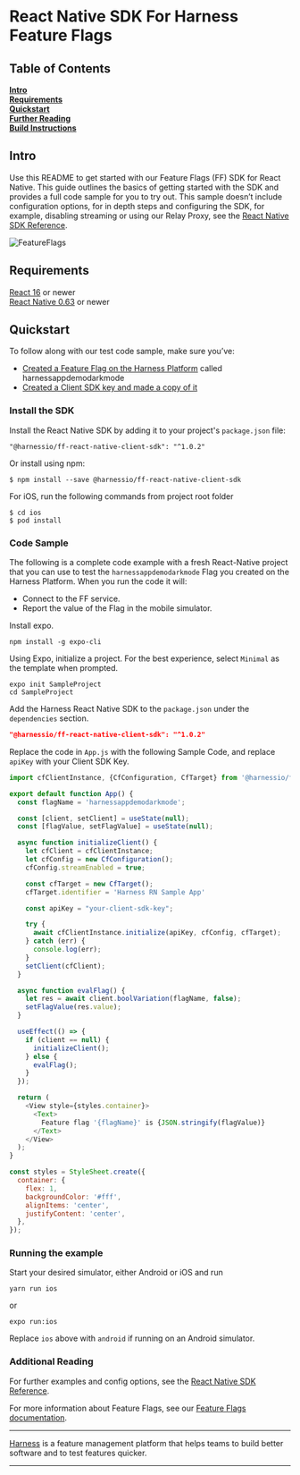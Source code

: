 React Native SDK For Harness Feature Flags
========================

## Table of Contents
**[Intro](#Intro)**<br>
**[Requirements](#Requirements)**<br>
**[Quickstart](#Quickstart)**<br>
**[Further Reading](docs/further_reading.md)**<br>
**[Build Instructions](docs/build.md)**<br>


## Intro

Use this README to get started with our Feature Flags (FF) SDK for React Native. This guide outlines the basics of getting started with the SDK and provides a full code sample for you to try out.
This sample doesn’t include configuration options, for in depth steps and configuring the SDK, for example, disabling streaming or using our Relay Proxy, see the  [React Native SDK Reference](https://ngdocs.harness.io/article/z2w6uj9mzb-react-native-sdk-reference).

![FeatureFlags](https://github.com/harness/ff-react-native-client-sdk/raw/main/docs/images/ff-gui.png)

## Requirements

[React 16](https://reactjs.org/) or newer<br>
[React Native 0.63](https://reactnative.dev/docs/environment-setup) or newer<br>

## Quickstart
To follow along with our test code sample, make sure you’ve:

- [Created a Feature Flag on the Harness Platform](https://ngdocs.harness.io/article/1j7pdkqh7j-create-a-feature-flag) called harnessappdemodarkmode
- [Created a Client SDK key and made a copy of it](https://ngdocs.harness.io/article/1j7pdkqh7j-create-a-feature-flag#step_3_create_an_sdk_key)

### Install the SDK
Install the React Native SDK by adding it to your project's `package.json` file:
```
"@harnessio/ff-react-native-client-sdk": "^1.0.2"
```

Or install using npm:
```shell
$ npm install --save @harnessio/ff-react-native-client-sdk
```

For iOS, run the following commands from project root folder
```shell
$ cd ios
$ pod install
```

### Code Sample
The following is a complete code example with a fresh React-Native project that you can use to test the `harnessappdemodarkmode` Flag you created on the Harness Platform. When you run the code it will:
- Connect to the FF service.
- Report the value of the Flag in the mobile simulator. 

Install expo.
```shell
npm install -g expo-cli
```

Using Expo, initialize a project. For the best experience, select `Minimal` as the template when prompted.
```shell
expo init SampleProject
cd SampleProject
```

Add the Harness React Native SDK to the `package.json` under the `dependencies` section.
```json
"@harnessio/ff-react-native-client-sdk": "^1.0.2"
```

Replace the code in `App.js` with the following Sample Code, and replace `apiKey` with your Client SDK Key.
```javascript
import cfClientInstance, {CfConfiguration, CfTarget} from '@harnessio/ff-react-native-client-sdk';

export default function App() {
  const flagName = 'harnessappdemodarkmode';

  const [client, setClient] = useState(null);
  const [flagValue, setFlagValue] = useState(null);

  async function initializeClient() {
    let cfClient = cfClientInstance;
    let cfConfig = new CfConfiguration();
    cfConfig.streamEnabled = true;

    const cfTarget = new CfTarget();
    cfTarget.identifier = 'Harness RN Sample App'

    const apiKey = "your-client-sdk-key";

    try {
      await cfClientInstance.initialize(apiKey, cfConfig, cfTarget);
    } catch (err) {
      console.log(err);
    }
    setClient(cfClient);
  }

  async function evalFlag() {
    let res = await client.boolVariation(flagName, false);
    setFlagValue(res.value);
  }

  useEffect(() => {
    if (client == null) {
      initializeClient();
    } else {
      evalFlag();
    }
  });

  return (
    <View style={styles.container}>
      <Text>
        Feature flag '{flagName}' is {JSON.stringify(flagValue)}
      </Text>
    </View>
  );
}

const styles = StyleSheet.create({
  container: {
    flex: 1,
    backgroundColor: '#fff',
    alignItems: 'center',
    justifyContent: 'center',
  },
});
```

### Running the example

Start your desired simulator, either Android or iOS and run
```shell
yarn run ios
```
or
```shell
expo run:ios
```
Replace `ios` above with `android` if running on an Android simulator.

### Additional Reading

For further examples and config options, see the [React Native SDK Reference](https://ngdocs.harness.io/article/z2w6uj9mzb-react-native-sdk-reference).

For more information about Feature Flags, see our [Feature Flags documentation](https://ngdocs.harness.io/article/0a2u2ppp8s-getting-started-with-feature-flags).

-------------------------
[Harness](https://www.harness.io/) is a feature management platform that helps teams to build better software and to
test features quicker.

-------------------------
